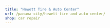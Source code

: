 ```yaml
---
title: "Hewett Tire & Auto Center"
url: /panama-city/hewett-tire-and-auto-center/
shop: car repair
---
```

